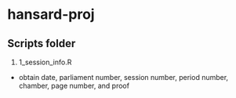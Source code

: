 # hansard-proj

## Scripts folder
1) 1_session_info.R
- obtain date, parliament number, session number, period number, chamber, page number, and proof
